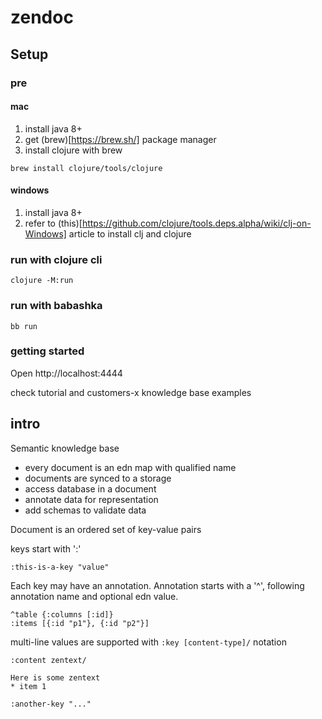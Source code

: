# zendoc

## Setup

### pre

#### mac
1. install java 8+
2. get (brew)[https://brew.sh/] package manager
3. install clojure with brew
```
brew install clojure/tools/clojure
```
#### windows
1. install java 8+
2. refer to (this)[https://github.com/clojure/tools.deps.alpha/wiki/clj-on-Windows] article to install clj and clojure

### run with clojure cli

```
clojure -M:run
```

### run with babashka

```
bb run
```

### getting started

Open http://localhost:4444

check tutorial and customers-x knowledge base examples

## intro

Semantic knowledge base

* every document is an edn map with qualified name
* documents are synced to a storage
* access database in a document
* annotate data for representation
* add schemas to validate data

Document is an ordered set of key-value pairs

keys start with ':'

```
:this-is-a-key "value"
```

Each key may have an annotation.
Annotation starts with a '^', following annotation name and optional edn value.

```
^table {:columns [:id]}
:items [{:id "p1"}, {:id "p2"}]

```

multi-line values are supported with `:key [content-type]/` notation

```
:content zentext/

Here is some zentext
* item 1

:another-key "..."
```
